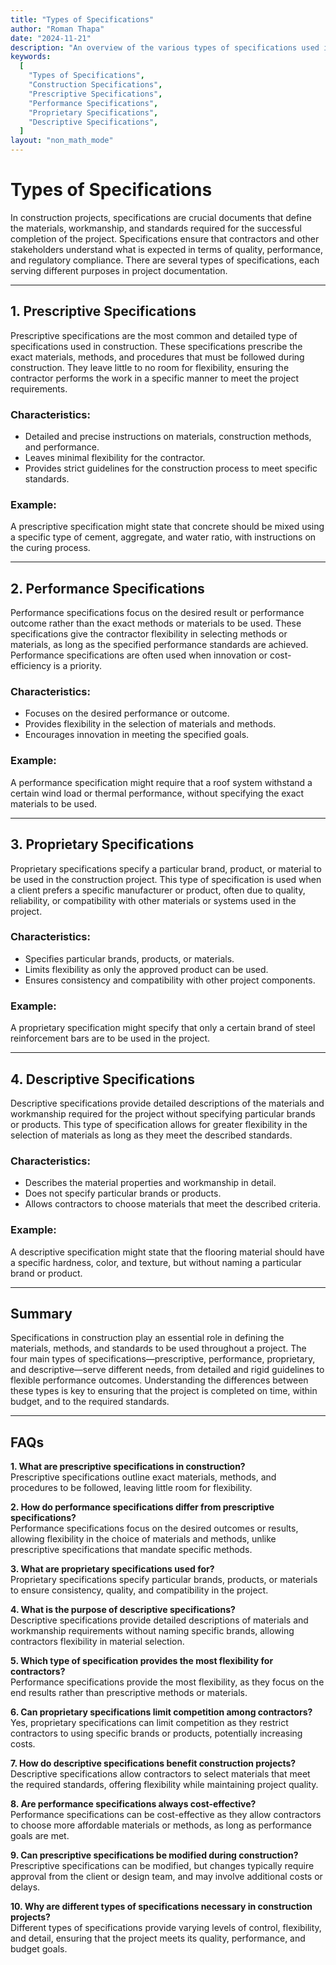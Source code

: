 ```yaml
---
title: "Types of Specifications"
author: "Roman Thapa"
date: "2024-11-21"
description: "An overview of the various types of specifications used in construction projects."
keywords:
  [
    "Types of Specifications",
    "Construction Specifications",
    "Prescriptive Specifications",
    "Performance Specifications",
    "Proprietary Specifications",
    "Descriptive Specifications",
  ]
layout: "non_math_mode"
---
```


# Types of Specifications

In construction projects, specifications are crucial documents that define the materials, workmanship, and standards required for the successful completion of the project. Specifications ensure that contractors and other stakeholders understand what is expected in terms of quality, performance, and regulatory compliance. There are several types of specifications, each serving different purposes in project documentation.

---

## 1. **Prescriptive Specifications**

Prescriptive specifications are the most common and detailed type of specifications used in construction. These specifications prescribe the exact materials, methods, and procedures that must be followed during construction. They leave little to no room for flexibility, ensuring the contractor performs the work in a specific manner to meet the project requirements.

### Characteristics:

- Detailed and precise instructions on materials, construction methods, and performance.
- Leaves minimal flexibility for the contractor.
- Provides strict guidelines for the construction process to meet specific standards.

### Example:

A prescriptive specification might state that concrete should be mixed using a specific type of cement, aggregate, and water ratio, with instructions on the curing process.

---

## 2. **Performance Specifications**

Performance specifications focus on the desired result or performance outcome rather than the exact methods or materials to be used. These specifications give the contractor flexibility in selecting methods or materials, as long as the specified performance standards are achieved. Performance specifications are often used when innovation or cost-efficiency is a priority.

### Characteristics:

- Focuses on the desired performance or outcome.
- Provides flexibility in the selection of materials and methods.
- Encourages innovation in meeting the specified goals.

### Example:

A performance specification might require that a roof system withstand a certain wind load or thermal performance, without specifying the exact materials to be used.

---

## 3. **Proprietary Specifications**

Proprietary specifications specify a particular brand, product, or material to be used in the construction project. This type of specification is used when a client prefers a specific manufacturer or product, often due to quality, reliability, or compatibility with other materials or systems used in the project.

### Characteristics:

- Specifies particular brands, products, or materials.
- Limits flexibility as only the approved product can be used.
- Ensures consistency and compatibility with other project components.

### Example:

A proprietary specification might specify that only a certain brand of steel reinforcement bars are to be used in the project.

---

## 4. **Descriptive Specifications**

Descriptive specifications provide detailed descriptions of the materials and workmanship required for the project without specifying particular brands or products. This type of specification allows for greater flexibility in the selection of materials as long as they meet the described standards.

### Characteristics:

- Describes the material properties and workmanship in detail.
- Does not specify particular brands or products.
- Allows contractors to choose materials that meet the described criteria.

### Example:

A descriptive specification might state that the flooring material should have a specific hardness, color, and texture, but without naming a particular brand or product.

---

## Summary

Specifications in construction play an essential role in defining the materials, methods, and standards to be used throughout a project. The four main types of specifications—prescriptive, performance, proprietary, and descriptive—serve different needs, from detailed and rigid guidelines to flexible performance outcomes. Understanding the differences between these types is key to ensuring that the project is completed on time, within budget, and to the required standards.

---

## FAQs

**1. What are prescriptive specifications in construction?**  
 Prescriptive specifications outline exact materials, methods, and procedures to be followed, leaving little room for flexibility.

**2. How do performance specifications differ from prescriptive specifications?**  
 Performance specifications focus on the desired outcomes or results, allowing flexibility in the choice of materials and methods, unlike prescriptive specifications that mandate specific methods.

**3. What are proprietary specifications used for?**  
 Proprietary specifications specify particular brands, products, or materials to ensure consistency, quality, and compatibility in the project.

**4. What is the purpose of descriptive specifications?**  
 Descriptive specifications provide detailed descriptions of materials and workmanship requirements without naming specific brands, allowing contractors flexibility in material selection.

**5. Which type of specification provides the most flexibility for contractors?**  
 Performance specifications provide the most flexibility, as they focus on the end results rather than prescriptive methods or materials.

**6. Can proprietary specifications limit competition among contractors?**  
 Yes, proprietary specifications can limit competition as they restrict contractors to using specific brands or products, potentially increasing costs.

**7. How do descriptive specifications benefit construction projects?**  
 Descriptive specifications allow contractors to select materials that meet the required standards, offering flexibility while maintaining project quality.

**8. Are performance specifications always cost-effective?**  
 Performance specifications can be cost-effective as they allow contractors to choose more affordable materials or methods, as long as performance goals are met.

**9. Can prescriptive specifications be modified during construction?**  
 Prescriptive specifications can be modified, but changes typically require approval from the client or design team, and may involve additional costs or delays.

**10. Why are different types of specifications necessary in construction projects?**  
 Different types of specifications provide varying levels of control, flexibility, and detail, ensuring that the project meets its quality, performance, and budget goals.
